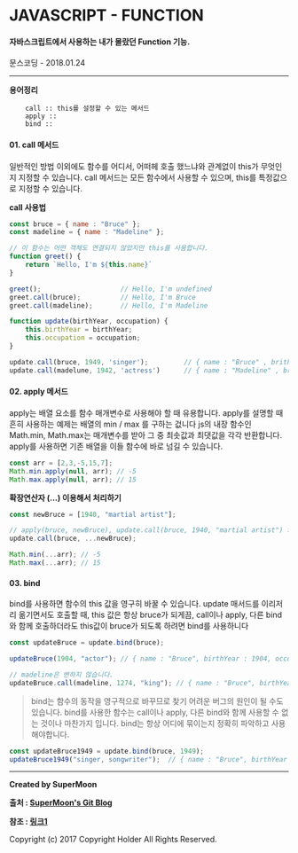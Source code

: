 # JAVASCRIPT - FUNCTION

#### 자바스크립트에서 사용하는 내가 몰랐던 Function 기능.

<div class="pull-right"> 문스코딩 - 2018.01.24 </div>

---

**용어정리**
```
    call :: this를 설정할 수 있는 메서드
    apply ::
    bind ::
```

#### 01. call 메서드

일반적인 방법 이외에도 함수를 어디서, 어떠헤 호출 했느냐와 관계없이 this가 무엇인지 지정할 수 있습니다.
call 메서드는 모든 함수에서 사용할 수 있으며, this를 특정값으로 지정할 수 있습니다.

**call 사용법**
```js
const bruce = { name : "Bruce" };
const madeline = { name : "Madeline" };

// 이 함수는 어떤 객체도 연결되지 않았지만 this를 사용합니다.
function greet() {
    return `Hello, I'm ${this.name}`
}

greet();                    // Hello, I'm undefined
greet.call(bruce);          // Hello, I'm Bruce
greet.call(madeline);       // Hello, I'm Madeline
```

```js
function update(birthYear, occupation) {
    this.birthYear = birthYear;
    this.occupation = occupation;
}

update.call(bruce, 1949, 'singer');         // { name : "Bruce" , brithYear : 1949 , occupation : "singer" }
update.call(madelune, 1942, 'actress')      // { name : "Madeline" , brithYear : 1942 , occupation : "actress" }
```

#### 02. apply 메서드

apply는 배열 요소를 함수 매개변수로 사용해야 할 때 유용합니다.
apply를 설명할 때 흔히 사용하는 예제는 배열의 min / max 를 구하는 겂니다
js의 내장 함수인 Math.min, Math.max는 매개변수를 받아 그 중 최솟값과 최댓값을 각각 반환합니다.
apply를 사용하면 기존 배열을 이들 함수에 바로 넘길 수 있습니다.

```js
const arr = [2,3,-5,15,7];
Math.min.apply(null, arr); // -5
Math.max.apply(null, arr); // 15
```

**확장연산자 (...) 이용해서 처리하기**

```js
const newBruce = [1940, "martial artist"];

// apply(bruce, newBruce), update.call(bruce, 1940, "martial artist") 와 같음
update.call(bruce, ...newBruce);

Math.min(...arr); // -5
Math.max(...arr); // 15
```

#### 03. bind

bind를 사용하면 함수의 this 값을 영구히 바꿀 수 있습니다.
update 매서드를 이리저리 옮기면서도 호출할 때, this 값은 항상 bruce가 되게끔,
call이나 apply, 다른 bind와 함께 호출하더라도 this값이 bruce가 되도록 하려면 bind를 사용하니다

```js
const updateBruce = update.bind(bruce);

updateBruce(1904, "actor"); // { name : "Bruce", birthYear : 1904, occupation : "actor" }

// madeline은 변하지 않습니다.
updateBruce.call(madeline, 1274, "king"); // { name : "Bruce", birthYear : 1274, occupation : "king" }
```
> bind는 함수의 동작을 영구적으로 바꾸므로 찾기 어려운 버그의 원인이 될 수도 있습니다.
> bind를 사용한 함수는 call이나 apply, 다른 bind와 함께 사용할 수 없는 것이나 마찬가지 입니다.
> bind는 항상 어디에 묶이는지 정확히 파악하고 사용해야합니다.

```js
const updateBruce1949 = update.bind(bruce, 1949);
updateBruce1949("singer, songwriter");  // { name : "Bruce", birthYear : 1274, occupation : "singer, songwriter" }
```

---

**Created by SuperMoon**

**출처 : [SuperMoon's Git Blog](https://github.com/jm921106)**

**참조 : [링크1]()**

Copyright (c) 2017 Copyright Holder All Rights Reserved.
